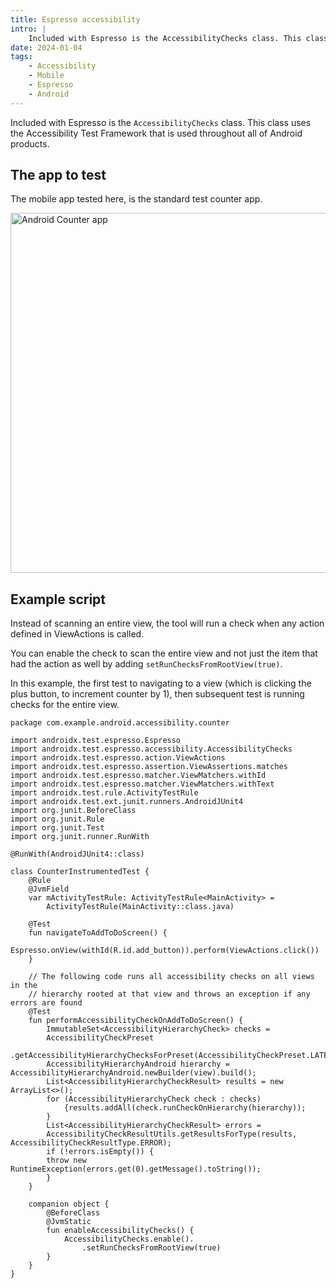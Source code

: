 ```yaml
---
title: Espresso accessibility
intro: |
    Included with Espresso is the AccessibilityChecks class. This class uses the Accessibility Test Framework that is used throughout all of Android products.
date: 2024-01-04
tags:
    - Accessibility
    - Mobile
    - Espresso
    - Android
---
```


Included with Espresso is the `AccessibilityChecks` class. This class uses the Accessibility Test Framework that is used throughout all of Android products.

## The app to test

The mobile app tested here, is the standard test counter app.

<picture>
    <img src="/assets/img/counter-app.png" alt="Android Counter app" width="576" decoding="async" />
</picture>

## Example script

Instead of scanning an entire view, the tool will run a check when any action defined in ViewActions is called. 

You can enable the check to scan the entire view and not just the item that had the action as well by adding `setRunChecksFromRootView(true)`. 

In this example, the first test to navigating to a view (which is clicking the plus button, to increment counter by 1), then subsequent test is running checks for the entire view.

```
package com.example.android.accessibility.counter

import androidx.test.espresso.Espresso
import androidx.test.espresso.accessibility.AccessibilityChecks
import androidx.test.espresso.action.ViewActions
import androidx.test.espresso.assertion.ViewAssertions.matches
import androidx.test.espresso.matcher.ViewMatchers.withId
import androidx.test.espresso.matcher.ViewMatchers.withText
import androidx.test.rule.ActivityTestRule
import androidx.test.ext.junit.runners.AndroidJUnit4
import org.junit.BeforeClass
import org.junit.Rule
import org.junit.Test
import org.junit.runner.RunWith

@RunWith(AndroidJUnit4::class)

class CounterInstrumentedTest {
    @Rule
    @JvmField
    var mActivityTestRule: ActivityTestRule<MainActivity> =
        ActivityTestRule(MainActivity::class.java)

    @Test
    fun navigateToAddToDoScreen() {
        Espresso.onView(withId(R.id.add_button)).perform(ViewActions.click())
    }

    // The following code runs all accessibility checks on all views in the 
    // hierarchy rooted at that view and throws an exception if any errors are found
    @Test
    fun performAccessibilityCheckOnAddToDoScreen() {
        ImmutableSet<AccessibilityHierarchyCheck> checks =
        AccessibilityCheckPreset
            .getAccessibilityHierarchyChecksForPreset(AccessibilityCheckPreset.LATEST);
        AccessibilityHierarchyAndroid hierarchy = AccessibilityHierarchyAndroid.newBuilder(view).build();
        List<AccessibilityHierarchyCheckResult> results = new ArrayList<>();
        for (AccessibilityHierarchyCheck check : checks) 
            {results.addAll(check.runCheckOnHierarchy(hierarchy));
        }
        List<AccessibilityHierarchyCheckResult> errors = 
        AccessibilityCheckResultUtils.getResultsForType(results, AccessibilityCheckResultType.ERROR);
        if (!errors.isEmpty()) {
        throw new RuntimeException(errors.get(0).getMessage().toString());
        }
    }

    companion object {
        @BeforeClass
        @JvmStatic
        fun enableAccessibilityChecks() {
            AccessibilityChecks.enable().
                .setRunChecksFromRootView(true)
        }
    }
}
```